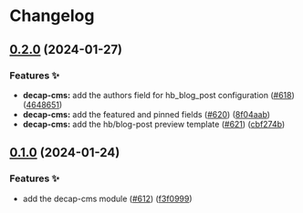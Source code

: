 # Changelog

## [0.2.0](https://github.com/hbstack/blog/compare/modules/decap-cms/v0.1.0...modules/decap-cms/v0.2.0) (2024-01-27)


### Features ✨

* **decap-cms:** add the authors field for hb_blog_post configuration ([#618](https://github.com/hbstack/blog/issues/618)) ([4648651](https://github.com/hbstack/blog/commit/4648651e69d784bd422981c3c94d7bc240106f85))
* **decap-cms:** add the featured and pinned fields ([#620](https://github.com/hbstack/blog/issues/620)) ([8f04aab](https://github.com/hbstack/blog/commit/8f04aabf633bce1980d5c5196b553bdf2a8bd13c))
* **decap-cms:** add the hb/blog-post preview template ([#621](https://github.com/hbstack/blog/issues/621)) ([cbf274b](https://github.com/hbstack/blog/commit/cbf274bc6be6180e6ec9c146aae4f22f6e328c61))

## [0.1.0](https://github.com/hbstack/blog/compare/modules/decap-cms-v0.0.1...modules/decap-cms/v0.1.0) (2024-01-24)


### Features ✨

* add the decap-cms module ([#612](https://github.com/hbstack/blog/issues/612)) ([f3f0999](https://github.com/hbstack/blog/commit/f3f09991b709f89188213990b7618cfa4e171a96))
